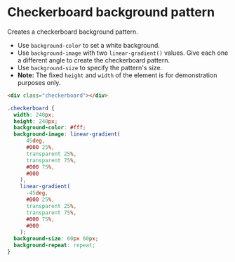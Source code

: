 # Checkerboard background pattern

Creates a checkerboard background pattern.

* Use `background-color` to set a white background.
* Use `background-image` with two `linear-gradient()` values. Give each one a different angle to create the checkerboard pattern.
* Use `background-size` to specify the pattern's size.
* **Note:** The fixed `height` and `width` of the element is for demonstration purposes only.

```html
<div class="checkerboard"></div>
```

```css
.checkerboard {
  width: 240px;
  height: 240px;
  background-color: #fff;
  background-image: linear-gradient(
      45deg,
      #000 25%,
      transparent 25%,
      transparent 75%,
      #000 75%,
      #000
    ),
    linear-gradient(
      -45deg,
      #000 25%,
      transparent 25%,
      transparent 75%,
      #000 75%,
      #000
    );
  background-size: 60px 60px;
  background-repeat: repeat;
}
```
